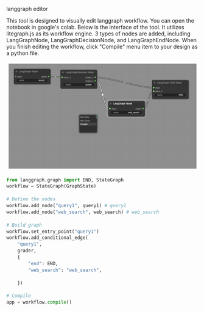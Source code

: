 langgraph editor

This tool is designed to visually edit langgraph workflow. You can open the notebook in google's colab. 
Below is the interface of the tool. It utilizes litegraph.js as its workflow engine. 
3 types of nodes are added, including LangGraphNode, LangGraphDecisionNode, and LangGraphEndNode.
When you finish editing the workflow, click "Compile" menu item to your design as a python file.

<img src="https://raw.githubusercontent.com/Erickrus/langgraph-editor/main/snapshot.png" width=1080px />


```python
from langgraph.graph import END, StateGraph
workflow = StateGraph(GraphState)

# Define the nodes
workflow.add_node("query1", query1) # query1
workflow.add_node("web_search", web_search) # web_search

# Build graph
workflow.set_entry_point("query1")
workflow.add_conditional_edge(
    "query1",
    grader,
    {
        "end": END, 
        "web_search": "web_search", 

    })

# Compile
app = workflow.compile()
```
